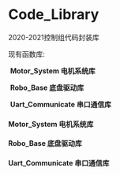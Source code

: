 # Code_Library
2020-2021控制组代码封装库

现有函数库:

​		**Motor_System 		 	电机系统库**

​		**Robo_Base					 底盘驱动库**

​		**Uart_Communicate	串口通信库**

#### Motor_System 电机系统库

#### Robo_Base 底盘驱动库

#### Uart_Communicate 串口通信库

